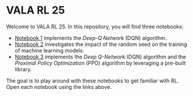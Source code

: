 # VALA RL 25

Welcome to VALA RL 25. In this repository, you will find three notebooks:

- [Notebook 1](src/1_dqn.ipynb) implements the *Deep-Q Network* (DQN) algorithm.
- [Notebook 2](src/2_seed_impact.ipynb) investigates the impact of the random seed on the training of machine learning models.
- [Notebook 3](src/3_dqn_vs_ppo.ipynb) implements the *Deep Q-Network* (DQN) algorithm and the *Proximal Policy Optimization* (PPO) algorithm by leveraging a pre-built library.

The goal is to play around with these notebooks to get familiar with RL. Open each notebook using the links above.